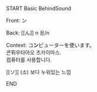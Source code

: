 START
Basic BehindSound

Front:
ン


Back:
[[ん]] n 응/n


Context:
コ**ン**ピューターを使います。  
콘퓌우타아오 츠카이마스.  
컴퓨터를 사용합니다.  

[[ソ]] (소) 보다 누워있는 느낌
<!--ID: 1747095274656-->
END